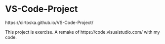 # VS-Code-Project
<p>https://cirtoska.github.io/VS-Code-Project/</p>
<p>This project is exercise. A remake of https://code.visualstudio.com/ with my code.</p>

